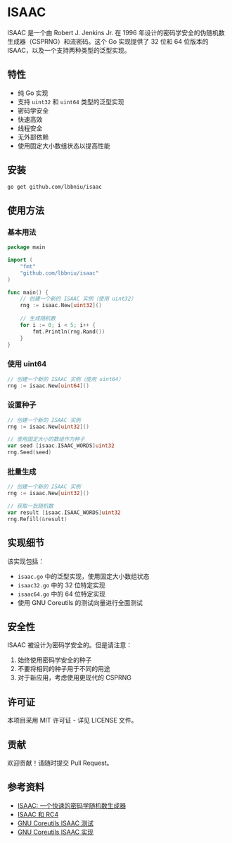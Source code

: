 # ISAAC

ISAAC 是一个由 Robert J. Jenkins Jr. 在 1996 年设计的密码学安全的伪随机数生成器（CSPRNG）和流密码。这个 Go 实现提供了 32 位和 64 位版本的 ISAAC，以及一个支持两种类型的泛型实现。

## 特性

- 纯 Go 实现
- 支持 `uint32` 和 `uint64` 类型的泛型实现
- 密码学安全
- 快速高效
- 线程安全
- 无外部依赖
- 使用固定大小数组状态以提高性能

## 安装

```bash
go get github.com/lbbniu/isaac
```

## 使用方法

### 基本用法

```go
package main

import (
    "fmt"
    "github.com/lbbniu/isaac"
)

func main() {
    // 创建一个新的 ISAAC 实例（使用 uint32）
    rng := isaac.New[uint32]()
    
    // 生成随机数
    for i := 0; i < 5; i++ {
        fmt.Println(rng.Rand())
    }
}
```

### 使用 uint64

```go
// 创建一个新的 ISAAC 实例（使用 uint64）
rng := isaac.New[uint64]()
```

### 设置种子

```go
// 创建一个新的 ISAAC 实例
rng := isaac.New[uint32]()

// 使用固定大小的数组作为种子
var seed [isaac.ISAAC_WORDS]uint32
rng.Seed(seed)
```

### 批量生成

```go
// 创建一个新的 ISAAC 实例
rng := isaac.New[uint32]()

// 获取一批随机数
var result [isaac.ISAAC_WORDS]uint32
rng.Refill(&result)
```

## 实现细节

该实现包括：

- `isaac.go` 中的泛型实现，使用固定大小数组状态
- `isaac32.go` 中的 32 位特定实现
- `isaac64.go` 中的 64 位特定实现
- 使用 GNU Coreutils 的测试向量进行全面测试

## 安全性

ISAAC 被设计为密码学安全的。但是请注意：

1. 始终使用密码学安全的种子
2. 不要将相同的种子用于不同的用途
3. 对于新应用，考虑使用更现代的 CSPRNG

## 许可证

本项目采用 MIT 许可证 - 详见 LICENSE 文件。

## 贡献

欢迎贡献！请随时提交 Pull Request。

## 参考资料

- [ISAAC: 一个快速的密码学随机数生成器](http://burtleburtle.net/bob/rand/isaac.html)
- [ISAAC 和 RC4](http://burtleburtle.net/bob/rand/isaacafa.html)
- [GNU Coreutils ISAAC 测试](https://github.com/coreutils/coreutils/blob/master/gl/tests/test-rand-isaac.c)
- [GNU Coreutils ISAAC 实现](https://github.com/coreutils/coreutils/blob/master/gl/lib/rand-isaac.c) 
